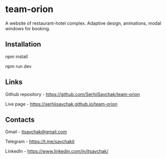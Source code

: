 # team-orion

A website of restaurant-hotel complex. Adaptive design, animations, modal windows for booking.

## Installation

npm install

npm run dev

## Links

Github repository - https://github.com/SerhiiSavchak/team-orion

Live page - https://serhiisavchak.github.io/team-orion

## Contacts

Gmail - itsavchak@gmail.com

Telegram - https://t.me/savchakit

LinkedIn - https://www.linkedin.com/in/itsavchak/
